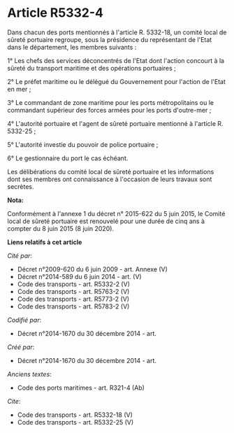# Article R5332-4

Dans chacun des ports mentionnés à l'article R. 5332-18, un comité local de sûreté portuaire regroupe, sous la présidence du
représentant de l'Etat dans le département, les membres suivants : 

1° Les chefs des services déconcentrés de l'Etat dont l'action concourt à la sûreté du transport maritime et des opérations
portuaires ; 

2° Le préfet maritime ou le délégué du Gouvernement pour l'action de l'Etat en mer ; 

3° Le commandant de zone maritime pour les ports métropolitains ou le commandant supérieur des forces armées pour les ports
d'outre-mer ; 

4° L'autorité portuaire et l'agent de sûreté portuaire mentionné à l'article R. 5332-25 ; 

5° L'autorité investie du pouvoir de police portuaire ; 

6° Le gestionnaire du port le cas échéant. 

Les délibérations du comité local de sûreté portuaire et les informations dont ses membres ont connaissance à l'occasion de
leurs travaux sont secrètes.

**Nota:**

Conformément à l'annexe 1 du décret n° 2015-622 du 5 juin 2015, le Comité local de sûreté portuaire est renouvelé pour une
durée de cinq ans à compter du 8 juin 2015 (8 juin 2020).

**Liens relatifs à cet article**

_Cité par_:

  - Décret n°2009-620 du 6 juin 2009 - art. Annexe (V)
  - Décret n°2014-589 du 6 juin 2014 - art. (V)
  - Code des transports - art. R5332-2 (V)
  - Code des transports - art. R5763-2 (V)
  - Code des transports - art. R5773-2 (V)
  - Code des transports - art. R5783-2 (V)

_Codifié par_:

  - Décret n°2014-1670 du 30 décembre 2014 - art.

_Créé par_:

  - Décret n°2014-1670 du 30 décembre 2014 - art.

_Anciens textes_:

  - Code des ports maritimes - art. R321-4 (Ab)

_Cite_:

  - Code des transports - art. R5332-18 (V)
  - Code des transports - art. R5332-25 (V)

